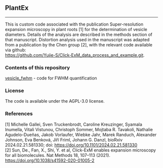 ## PlantEx
---
This is custom code associated with the publication Super-resolution expansion microscopy in plant roots [1] for the determination of vesicle diameters. Details of the analysis are described in the methods section of that manuscript. Distortion analysis used in the manuscript was adapted from a publication by the Chen group [2], with the relevant code available via github: \
https://github.com/Yujie-S/Click-ExM_data_process_and_example.git.

### Contents of this repository
[vesicle_fwhm](vesicle_fwhm) - code for FWHM quantification

### License
The code is available under the AGPL-3.0 license.

### References
[1] Michelle Gallei, Sven Truckenbrodt, Caroline Kreuzinger, Syamala Inumella, Vitali Vistunou, Christoph Sommer, Mojtaba R. Tavakoli, Nathalie Agudelo-Dueñas, Jakob Vorlaufer, Wiebke Jahr, Marek Randuch, Alexander Johnson, Eva Benková, Jiří Friml, Johann G. Danzl, bioRxiv 2024.02.21.581330; doi: https://doi.org/10.1101/2024.02.21.581330 \
[2] Sun, De., Fan, X., Shi, Y. et al, Click-ExM enables expansion microscopy for all biomolecules. Nat Methods 18, 107–113 (2021). https://doi.org/10.1038/s41592-020-01005-2
